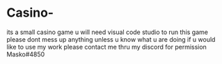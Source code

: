 # Casino-
its a small casino game u will need visual code studio to run this game
please dont mess up anything unless u know what u are doing
if u would like to use my work please contact me thru my discord for permission Masko#4850
